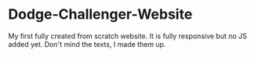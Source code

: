 # Dodge-Challenger-Website
My first fully created from scratch website. It is fully responsive but no JS added yet. Don't mind the texts, I made them up.
